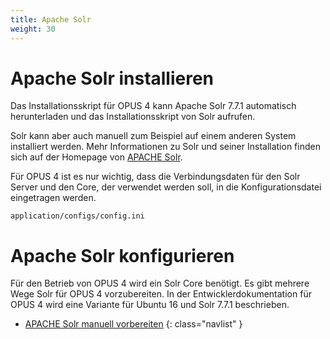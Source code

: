 ```yaml
---
title: Apache Solr
weight: 30
---
```


# Apache Solr installieren

Das Installationsskript für OPUS 4 kann Apache Solr 7.7.1 automatisch 
herunterladen und das Installationsskript von Solr aufrufen.

Solr kann aber auch manuell zum Beispiel auf einem anderen System 
installiert werden. Mehr Informationen zu Solr und seiner Installation
finden sich auf der Homepage von [APACHE Solr][SOLRHOME]. 

Für OPUS 4 ist es nur wichtig, dass die Verbindungsdaten für den Solr
Server und den Core, der verwendet werden soll, in die 
Konfigurationsdatei eingetragen werden.

    application/configs/config.ini
    
# Apache Solr konfigurieren

Für den Betrieb von OPUS 4 wird ein Solr Core benötigt. Es gibt mehrere
Wege Solr für OPUS 4 vorzubereiten. In der Entwicklerdokumentation für
OPUS 4 wird eine Variante für Ubuntu 16 und Solr 7.7.1 beschrieben.

* [APACHE Solr manuell vorbereiten][SOLRSETUP]
{: class="navlist" }   
    
[SOLRHOME]: http://lucene.apache.org/solr/
[SOLRSETUP]: http://www.opus-repository.org/devdoc/installation/solrsetupmanuell.html
                 
     